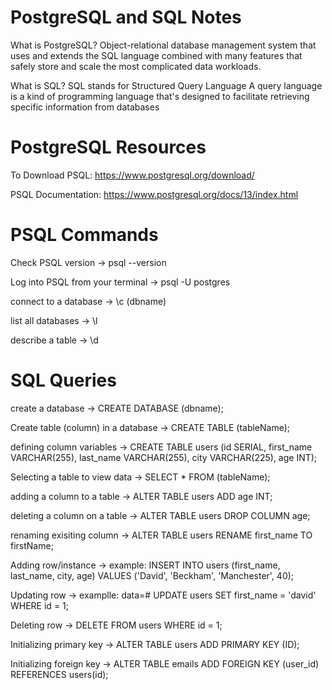 # PostgreSQL and SQL Notes

What is PostgreSQL?
Object-relational database management system that uses and extends the SQL language combined with many features that safely store and scale the most complicated data workloads.

What is SQL?
SQL stands for Structured Query Language
A query language is a kind of programming language that's designed to facilitate retrieving specific information from databases

# PostgreSQL Resources

To Download PSQL: https://www.postgresql.org/download/

PSQL Documentation: https://www.postgresql.org/docs/13/index.html

# PSQL Commands

Check PSQL version -> psql --version

Log into PSQL from your terminal -> psql -U postgres

connect to a database -> \c (dbname)

list all databases -> \l

describe a table -> \d

# SQL Queries

create a database -> CREATE DATABASE (dbname);

Create table (column) in a database -> CREATE TABLE (tableName);

defining column variables -> CREATE TABLE users (id SERIAL, first_name VARCHAR(255), last_name VARCHAR(255), city VARCHAR(225), age INT);

Selecting a table to view data -> SELECT \* FROM (tableName);

adding a column to a table -> ALTER TABLE users ADD age INT;

deleting a column on a table -> ALTER TABLE users DROP COLUMN age;

renaming exisiting column -> ALTER TABLE users RENAME first_name TO firstName;

Adding row/instance -> example: INSERT INTO users (first_name, last_name, city, age) VALUES ('David', 'Beckham', 'Manchester', 40);

Updating row -> examplle: data=# UPDATE users SET first_name = 'david' WHERE id = 1;

Deleting row -> DELETE FROM users WHERE id = 1;

Initializing primary key -> ALTER TABLE users ADD PRIMARY KEY (ID);

Initializing foreign key -> ALTER TABLE emails ADD FOREIGN KEY (user_id) REFERENCES users(id);
